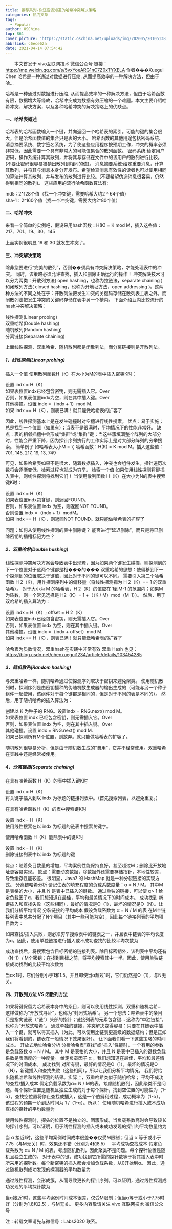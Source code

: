 ```yaml
---
title: 推荐系列-你还应该知道的哈希冲突解决策略
categories: 热门文章
tags:
  - Popular
author: OSChina
top: 861
cover_picture: 'https://static.oschina.net/uploads/img/202005/20105138_JQHE.jpg'
abbrlink: c6ece62a
date: 2021-04-14 07:54:42
---
```


&emsp;&emsp;本文首发于 vivo互联网技术 微信公众号 链接：https://mp.weixin.qq.com/s/5vxYoeARG1nC7Z0xTYXELA 作者���Xuegui Chen 哈希是一种通过对数据进行压缩, 从而提高效率的一种解决方法，但由于哈...
<!-- more -->

                                                                                                                                                                                         
哈希是一种通过对数据进行压缩, 从而提高效率的一种解决方法，但由于哈希函数有限，数据增大等缘故，哈希冲突成为数据有效压缩的一个难题。本文主要介绍哈希冲突、解决方案，以及各种哈希冲突的解决策略上的优缺点。 
 
#### 一、哈希表概述 
哈希表的哈希函数输入一个键，并向返回一个哈希表的索引。可能的键的集合很大，但是哈希函数值的集合只是表的大小。 
哈希函数的其他用途包括密码系统、消息摘要系统、数字签名系统，为了使这些应用程序按预期工作，冲突的概率必须非常低，因此需要一个具有非常大的可能值集合的散列函数。 
密码系统:给定用户密码，操作系统计算其散列，并将其与存储在文件中的该用户的散列进行比较。(不要让密码很容易被猜出散列到相同的值)。 
消息摘要系统:给定重要消息，计算其散列，并将其与消息本身分开发布。希望检查消息有效性的读者也可以使用相同的算法计算其散列，并与发布的散列进行比较。(不要希望伪造消息很容易，仍然得到相同的散列)。 
这些应用的流行哈希函数算法有: 
 
  md5 : 2^128个值（找一个冲突键，需要哈希大约2 ^ 64个值）  
  sha-1：2^160个值（找一个冲突键，需要大约2^80个值）  
 
 
#### 二、哈希冲突 
来看一个简单的实例吧，假设采用hash函数：H(K) = K mod M，插入这些值：217、701、19、30、145 
 
 
上面实例很明显 19 和 30 就发生冲突了。 
 
#### 三、冲突解决策略 
除非您要进行“完美的散列”，否则��须具有冲突解决策略，才能处理表中的冲突。 同时，该策略必须允许查找，插入和删除正确运行的操作！ 
冲突解决技术可以分为两类：开散列方法( open hashing，也称为拉链法，separate chaining )和闭散列方法( closed hashing，也称为开地址方法，open addressing )。这两种方法的不同之处在于：开散列法把发生冲突的关键码存储在散列表主表之外，而闭散列法把发生冲突的关键码存储在表中另一个槽内。 
下面介绍业内比较流行的hash冲突解决策略： 
 
  线性探测(Linear probing)  
  双重哈希(Double hashing)  
  随机散列(Random hashing)  
  分离链接(Separate chaining)  
 
上面线性探测、双重哈希、随机散列都是闭散列法，而分离链接则是开散列法。 
 
##### 1、线性探测(Linear probing) 
插入一个值 
使用散列函数H（K）在大小为M的表中插入密钥K时： 
 
  设置 indx = H（K）  
  如果表位置indx已经包含密钥，则无需插入它。Over  
  否则，如果表位置indx为空，则在其中插入键。Over  
  其他碰撞。设置 indx =（indx + 1）mod M.  
  如果 indx == H（K），则表已满！就只能做哈希表的扩容了  
 
因此，线性探测基本上是在发生碰撞时对空槽进行线性搜索。 
优点：易于实施；总是找到一个位置（如果有）；当表不是很满时，平均情况下的性能非常好。 
缺点：表的相邻插槽中会形成“集群”或“集群”键；当这些簇填满整个阵列的大部分时，性能会严重下降，因为探针序列执行的工作实际上是对大部分阵列的穷举搜索。 
简单例子 
如哈希表大小M = 7, 哈希函数：H(K) = K mod M。插入这些值：701, 145, 217, 19, 13, 749 
 
可见，如果哈希表如果不是很大，随着数据插入，冲突也会组件发生，探针遍历次数将会逐渐变低，检索过程也就成为穷举。 
检索一个值 
如果使用线性探测将键插入表中，则线性探测将找到它们！ 
当使用散列函数 H（K）在大小为N的表中搜索键K时： 
 
  设置 indx = H（K）  
  如果表位置indx包含键，则返回FOUND。  
  否则，如果表位置 indx 为空，则返回NOT FOUND。  
  否则设置 indx =（indx + 1）modM。  
  如果 indx == H（K），则返回NOT FOUND。就只能做哈希表的扩容了  
 
问题：如何从使用线性探测的表中删除键？ 
能否进行“延迟删除”，而只是将已删除密钥的插槽标记为空？  
 
 
##### 2、双重哈希(Double hashing) 
线性探测冲突解决方案会导致表中出现簇，因为如果两个键发生碰撞，则探测到的下一个位置对于这两个键都是相���的��� 
双重哈希的思想：使偏移到下一个探测到的位置取决于键值，因此对于不同的键可以不同。 
需要引入第二个哈希函数 H 2（K），用作探测序列中的偏移量（将线性探测视为 H 2（K）== 1 的双重哈希）。 
对于大小为 M 的哈希表，H 2（K）的值应在 1到M-1 的范围内；如果M为质数，则一个常见选择是 H2（K）= 1 +（（K / M）mod（M-1））。 
然后，用于双哈希的插入算法为： 
 
  设置 indx = H（K）; offset = H 2（K）  
  如果表位置indx已经包含密钥，则无需插入它。Over  
  否则，如果表位置 indx 为空，则在其中插入键。Over  
  其他碰撞。设置 indx =（indx + offset）mod M.  
  如果 indx == H（K），则表已满！就只能做哈希表的扩容了  
 
哈希表为质数情况，双重hash在实践中非常有效 
双重 Hash 也见：https://blog.csdn.net/chenxuegui1234/article/details/103454285 
 
##### 3、随机散列(Random hashing) 
与双重哈希一样，随机哈希通过使探测序列取决于密钥来避免聚类。 
使用随机散列时，探测序列是由密钥播种的伪随机数生成器的输出生成的（可能与另一个种子组件一起使用，该组件对于每个键都是相同的，但是对于不同的表是不同的）。 
然后，用于随机哈希的插入算法为： 
 
  创建以 K 为种子的 RNG。设置indx = RNG.next() mod M。  
  如果表位置 indx 已经包含密钥，则无需插入它。Over  
  否则，如果表位置 indx 为空，则在其中插入键。Over  
  其他碰撞。设置 indx = RNG.next() mod M.  
  如果已探测所有M个位置，则放弃。就只能做哈希表的扩容了。  
 
随机散列很容易分析，但是由于随机数生成的“费用”，它并不经常使用。双重哈希在实践中还是经常被使用。 
 
##### 4、分离链接(Separate chaining) 
在具有哈希函数 H（K）的表中插入键K时 
 
  设置 indx = H（K）  
  将关键字插入到以 indx 为标题的链接列表中。（首先搜索列表，以避免重复。）  
 
在具有哈希函数H（K）的表中搜索键K时 
 
  设置 indx = H（K）  
  使用线性搜索在以 indx 为标题的链表中搜索关键字。  
 
使用哈希函数 H（K）删除表中的键K时 
 
  设置 indx = H（K）  
  删除链接列表中以 indx 为标题的键  
 
优点：随着条目数量的增加，平均案例性能保持良好。甚至超过M；删除比开放地址更容易实现。 
缺点：需要动态数据，除数据外还需要存储指针，本地性较差，导致缓存性能较差。 
很明显，Java7 的 HashMap 就是一种分裂链接的实现方式。 
分离链哈希分析 
请记住表的填充程度的负载系数度量：α = N / M。 
其中M是表格的大小，并且 N 是表中已插入的键数。 
通过单独的链接，可以使 α> 1 给定负载因子α，我们想知道在最佳，平均和最差情况下的时间成本。 
成功找到 
新键插入和查找失败（这些相同），最好的情况是O（1），最坏的情况是O（N）。让我们分析平均情况 
分裂链接的平均成本 
假设负载系数为 α = N / M 的表 在M个链接列表中总共分配了N个项目（其中一些可能为空），因此每个链接列表的平均项目数为： 
 
  如果查找/插入失败，则必须穷举搜索表中的链表之一，并且表中链表的平均长度为α。因此，使用单独链接进行插入或不成功查找的比较平均次数为   
 
 
  成功查找后，将搜索包含目标密钥的链接列表。除目标密钥外，该列表中平均还有（N-1）/ M个密钥；在找到目标之前，将平均搜索其中一半。因此，使用单独链接成功找到的比较平均次数为   
 
当α<1时，它们分别小于1和1.5。并且即使当α超过1时，它们仍然是O（1），与N无关。 
 
#### 四、开散列方法 VS 闭散列方法 
如果将键保留为哈希表本身中的条目，则可以使用线性探测，双重和随机哈希... 这样做称为“开放式寻址”，也称为“封闭式哈希”。 
另一个想法：哈希表中的条目只是指向链表（“链”）头部的指针；链接列表的元素包含键... 这称为“单独链接”，也称为“开放式哈希”。 
通过单独的链接，冲突解决变得容易：只要在其链表中插入一个键，就可以将其插入（为此，可以使用比链表更高级的数据结构；但是正如我们将看到的，链表在一般情况下效果很好）。 
让下面我们看一下这些策略的时间成本。 
开放式地址哈希分析 
分析哈希表“查找”或“插入”性能时，一个有用的参数是负载系数 α = N / M。 
其中 M 是表格的大小，并且 N 是表中已插入的键数负载系数是表满度的一种度量。 
给定负载因子 α ，我们想知道在最佳，平均和最差情况下的时间成本。 
成功找到 对所有键，最好的情况是O（1），最坏的情况是O（N），新键插入和查找失败（这些相同），所以让我们分析平均情况。 我们将给出随机哈希和线性探测的结果。实际上，双重哈希类似于随机哈希； 
平均不成功的查找/插入成本 
假定负载系数为α= N / M的表。考虑随机散列，因此聚类不是问题。每个探针位置是随机且独立生成的对于每个探针，找到空位置的可能性为（1-α）。查找空位置将停止查找或插入，这是一个伯努利过程，成功概率为（1-α）。该过程的预期一阶到达时间为 1 /（1-α）。所以： 
使用随机哈希进行插入或不成功查找的探针的平均数量为 
 
使用线性探测时，探头的位置不是独立的。团簇形成，当负载系数高时会导致较长的探针序列。可以证明，用于线性探测的插入或未成功发现的探针的平均数量约为 
 
当 α 接近1时，这些平均案例时间成本很差��仅受M限制；但当 α 等于或小于7.75（与M无关）时，效果还不错（分别为4和8.5） 
  
平均成功查找成本 
假定负载系数为 α= N / M 的表。考虑随机散列，因此聚类不是问题。每个探针位置是随机且独立生成的。 
对于表中的键，成功找到它所需的探针数等于将其插入表中时所采用的探针数。每个新密钥的插入都会增加负载系数，从0开始到α。 
因此，通过随机散列成功发现的探测器的平均数量为 
 
通过线性探测，会形成簇，从而导致更长的探针序列。可以证明，通过线性探测成功发现的平均探针数为 
 
当α接近1时，这些平均案例时间成本很差，仅受M限制；但当α等于或小于7.75时好（分别为1.8和2.5），与M无关。 
更多内容敬请关注 vivo 互联网技术 微信公众号 
 
注：转载文章请先与微信号：Labs2020 联系。
                                        